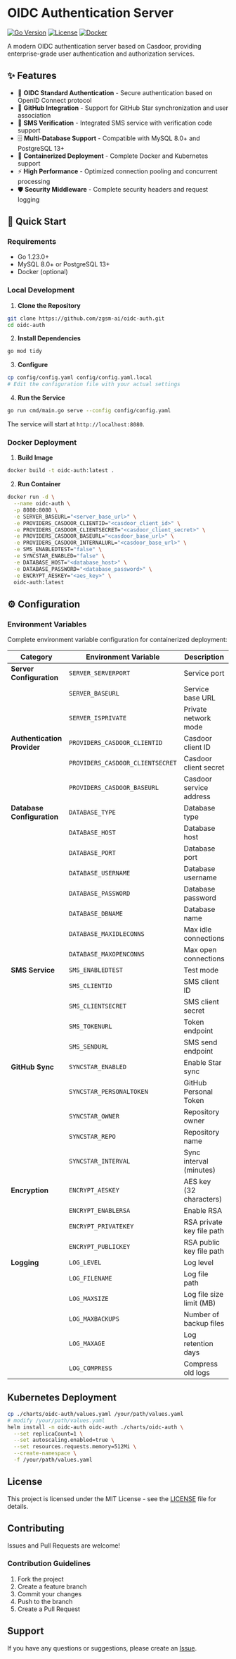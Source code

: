 # OIDC Authentication Server

[![Go Version](https://img.shields.io/badge/Go-1.23+-blue.svg)](https://golang.org/)
[![License](https://img.shields.io/badge/License-MIT-green.svg)](LICENSE)
[![Docker](https://img.shields.io/badge/Docker-Supported-blue.svg)](Dockerfile)

A modern OIDC authentication server based on Casdoor, providing enterprise-grade user authentication and authorization services.

## ✨ Features

- 🔐 **OIDC Standard Authentication** - Secure authentication based on OpenID Connect protocol
- 🌟 **GitHub Integration** - Support for GitHub Star synchronization and user association
- 📱 **SMS Verification** - Integrated SMS service with verification code support
- 🗄️ **Multi-Database Support** - Compatible with MySQL 8.0+ and PostgreSQL 13+
- 🐳 **Containerized Deployment** - Complete Docker and Kubernetes support
- ⚡ **High Performance** - Optimized connection pooling and concurrent processing
- 🛡️ **Security Middleware** - Complete security headers and request logging

## 🚀 Quick Start

### Requirements

- Go 1.23.0+
- MySQL 8.0+ or PostgreSQL 13+
- Docker (optional)

### Local Development

1. **Clone the Repository**
```bash
git clone https://github.com/zgsm-ai/oidc-auth.git
cd oidc-auth
```

2. **Install Dependencies**
```bash
go mod tidy
```

3. **Configure**
```bash
cp config/config.yaml config/config.yaml.local
# Edit the configuration file with your actual settings
```

4. **Run the Service**
```bash
go run cmd/main.go serve --config config/config.yaml
```

The service will start at `http://localhost:8080`.

### Docker Deployment

1. **Build Image**
```bash
docker build -t oidc-auth:latest .
```

2. **Run Container**
```bash
docker run -d \
  --name oidc-auth \
  -p 8080:8080 \
  -e SERVER_BASEURL="<server_base_url>" \
  -e PROVIDERS_CASDOOR_CLIENTID="<casdoor_client_id>" \
  -e PROVIDERS_CASDOOR_CLIENTSECRET="<casdoor_client_secret>" \
  -e PROVIDERS_CASDOOR_BASEURL="<casdoor_base_url>" \
  -e PROVIDERS_CASDOOR_INTERNALURL="<casdoor_base_url>" \
  -e SMS_ENABLEDTEST="false" \
  -e SYNCSTAR_ENABLED="false" \
  -e DATABASE_HOST="<database_host>" \
  -e DATABASE_PASSWORD="<database_password>" \
  -e ENCRYPT_AESKEY="<aes_key>" \
  oidc-auth:latest
```

## ⚙️ Configuration

### Environment Variables

Complete environment variable configuration for containerized deployment:

| Category | Environment Variable | Description | Default Value |
|----------|---------------------|-------------|---------------|
| **Server Configuration** | `SERVER_SERVERPORT` | Service port | `8080` |
| | `SERVER_BASEURL` | Service base URL | `http://localhost:8080` |
| | `SERVER_ISPRIVATE` | Private network mode | `false` |
| **Authentication Provider** | `PROVIDERS_CASDOOR_CLIENTID` | Casdoor client ID | - |
| | `PROVIDERS_CASDOOR_CLIENTSECRET` | Casdoor client secret | - |
| | `PROVIDERS_CASDOOR_BASEURL` | Casdoor service address | - |
| **Database Configuration** | `DATABASE_TYPE` | Database type | `postgres` |
| | `DATABASE_HOST` | Database host | `localhost` |
| | `DATABASE_PORT` | Database port | `5432` |
| | `DATABASE_USERNAME` | Database username | `postgres` |
| | `DATABASE_PASSWORD` | Database password | - |
| | `DATABASE_DBNAME` | Database name | `auth` |
| | `DATABASE_MAXIDLECONNS` | Max idle connections | `50` |
| | `DATABASE_MAXOPENCONNS` | Max open connections | `300` |
| **SMS Service** | `SMS_ENABLEDTEST` | Test mode | `true` |
| | `SMS_CLIENTID` | SMS client ID | - |
| | `SMS_CLIENTSECRET` | SMS client secret | - |
| | `SMS_TOKENURL` | Token endpoint | - |
| | `SMS_SENDURL` | SMS send endpoint | - |
| **GitHub Sync** | `SYNCSTAR_ENABLED` | Enable Star sync | `true` |
| | `SYNCSTAR_PERSONALTOKEN` | GitHub Personal Token | - |
| | `SYNCSTAR_OWNER` | Repository owner | `zgsm-ai` |
| | `SYNCSTAR_REPO` | Repository name | `zgsm` |
| | `SYNCSTAR_INTERVAL` | Sync interval (minutes) | `1` |
| **Encryption** | `ENCRYPT_AESKEY` | AES key (32 characters) | - |
| | `ENCRYPT_ENABLERSA` | Enable RSA | `false` |
| | `ENCRYPT_PRIVATEKEY` | RSA private key file path | `config/private.pem` |
| | `ENCRYPT_PUBLICKEY` | RSA public key file path | `config/public.pem` |
| **Logging** | `LOG_LEVEL` | Log level | `info` |
| | `LOG_FILENAME` | Log file path | `logs/app.log` |
| | `LOG_MAXSIZE` | Log file size limit (MB) | `100` |
| | `LOG_MAXBACKUPS` | Number of backup files | `10` |
| | `LOG_MAXAGE` | Log retention days | `30` |
| | `LOG_COMPRESS` | Compress old logs | `true` |

## Kubernetes Deployment

```bash
cp ./charts/oidc-auth/values.yaml /your/path/values.yaml
# modify /your/path/values.yaml
helm install -n oidc-auth oidc-auth ./charts/oidc-auth \
  --set replicaCount=1 \
  --set autoscaling.enabled=true \
  --set resources.requests.memory=512Mi \
  --create-namespace \
  -f /your/path/values.yaml
```

## License

This project is licensed under the MIT License - see the [LICENSE](LICENSE) file for details.

## Contributing

Issues and Pull Requests are welcome!

### Contribution Guidelines
1. Fork the project
2. Create a feature branch
3. Commit your changes
4. Push to the branch
5. Create a Pull Request

## Support

If you have any questions or suggestions, please create an [Issue](https://github.com/zgsm-ai/oidc-auth/issues).